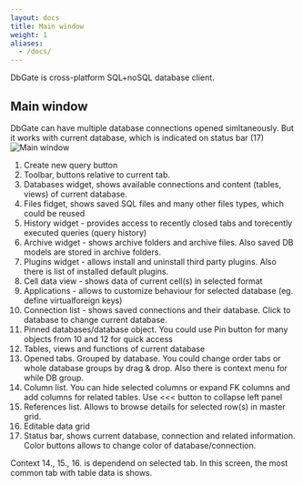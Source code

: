 ```yaml
---
layout: docs
title: Main window
weight: 1
aliases:
  - /docs/
---
```


DbGate is cross-platform SQL+noSQL database client.


## Main window
DbGate can have multiple database connections opened simltaneously. But it works with current database, which is indicated on status bar (17)
![Main window](/docs/main.png)

1. Create new query button
2. Toolbar, buttons relative to current tab.
3. Databases widget, shows available connections and content (tables, views) of current database.
4. Files fidget, shows saved SQL files and many other files types, which could be reused
5. History widget - provides access to recently closed tabs and torecently executed queries (query history)
6. Archive widget - shows archive folders and archive files. Also saved DB models are stored in archive folders.
7. Plugins widget - allows install and uninstall third party plugins. Also there is list of installed default plugins.
8. Cell data view - shows data of current cell(s) in selected format
9. Applications - allows to customize behaviour for selected database (eg. define virtualforeign keys)
10. Connection list - shows saved connections and their database. Click to database to change current database.
11. Pinned databases/database object. You could use Pin button for many objects from 10 and 12 for quick access
12. Tables, views and functions of current database
13. Opened tabs. Grouped by database. You could change order tabs or whole database groups by drag & drop. Also there is context menu for while DB group.
14. Column list. You can hide selected columns or expand FK columns and add columns for related tables. Use <<< button to collapse left panel
15. References list. Allows to browse details for selected row(s) in master grid. 
16. Editable data grid
17. Status bar, shows current database, connection and related information. Color buttons allows to change color of database/connection.

Context 14., 15., 16. is dependend on selected tab. In this screen, the most common tab with table data is shows.
